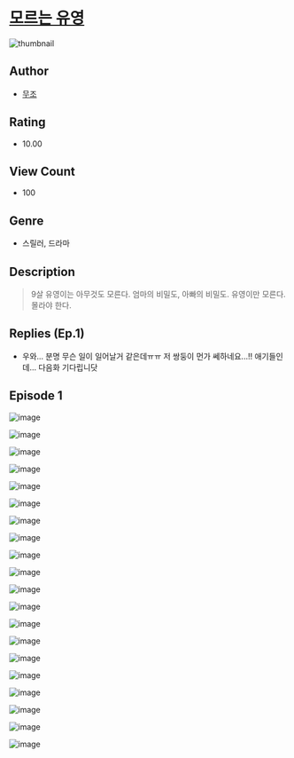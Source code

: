 # [모르는 유영](https://comic.naver.com/challenge/list?titleId=811197)
![thumbnail](https://image-comic.pstatic.net/user_contents_data/challenge_comic/2023/05/25/367236/upload_7221633282494314034_480x623.jpeg)

## Author
- [무조](https://comic.naver.com/artistTitle?id=367236)

## Rating
- 10.00

## View Count
- 100

## Genre
- 스릴러, 드라마

## Description
> 9살 유영이는 아무것도 모른다. 엄마의 비밀도, 아빠의 비밀도. 유영이만 모른다. 몰라야 한다.

## Replies (Ep.1)
- 우와... 분명 무슨 일이 일어날거 같은데ㅠㅠ 저 쌍둥이 먼가 쎄하네요...!! 애기들인데... 다음화 기다립니닷

## Episode 1
![image](https://image-comic.pstatic.net/user_contents_data/challenge_comic/2023/05/25/367236/upload_3762256344206553142.jpeg)

![image](https://image-comic.pstatic.net/user_contents_data/challenge_comic/2023/05/25/367236/upload_3991087817294362980.jpeg)

![image](https://image-comic.pstatic.net/user_contents_data/challenge_comic/2023/05/25/367236/upload_3977304510642218034.jpeg)

![image](https://image-comic.pstatic.net/user_contents_data/challenge_comic/2023/05/25/367236/upload_3775476867670303025.jpeg)

![image](https://image-comic.pstatic.net/user_contents_data/challenge_comic/2023/05/25/367236/upload_3688508792122978873.jpeg)

![image](https://image-comic.pstatic.net/user_contents_data/challenge_comic/2023/05/25/367236/upload_7221629076949525296.jpeg)

![image](https://image-comic.pstatic.net/user_contents_data/challenge_comic/2023/05/25/367236/upload_7293355528891217975.jpeg)

![image](https://image-comic.pstatic.net/user_contents_data/challenge_comic/2023/05/25/367236/upload_7363442991466504550.jpeg)

![image](https://image-comic.pstatic.net/user_contents_data/challenge_comic/2023/05/25/367236/upload_7077179435508773732.jpeg)

![image](https://image-comic.pstatic.net/user_contents_data/challenge_comic/2023/05/25/367236/upload_3545230349689763121.jpeg)

![image](https://image-comic.pstatic.net/user_contents_data/challenge_comic/2023/05/25/367236/upload_3846409640630105399.jpeg)

![image](https://image-comic.pstatic.net/user_contents_data/challenge_comic/2023/05/25/367236/upload_3835207850576131380.jpeg)

![image](https://image-comic.pstatic.net/user_contents_data/challenge_comic/2023/05/25/367236/upload_7378694124015268401.jpeg)

![image](https://image-comic.pstatic.net/user_contents_data/challenge_comic/2023/05/25/367236/upload_7076106337795913521.jpeg)

![image](https://image-comic.pstatic.net/user_contents_data/challenge_comic/2023/05/25/367236/upload_7292513290150175537.jpeg)

![image](https://image-comic.pstatic.net/user_contents_data/challenge_comic/2023/05/25/367236/upload_3904959742893830193.jpeg)

![image](https://image-comic.pstatic.net/user_contents_data/challenge_comic/2023/05/25/367236/upload_3474867107351836984.jpeg)

![image](https://image-comic.pstatic.net/user_contents_data/challenge_comic/2023/05/25/367236/upload_3904731035898765879.jpeg)

![image](https://image-comic.pstatic.net/user_contents_data/challenge_comic/2023/05/25/367236/upload_7075214620967003704.jpeg)

![image](https://image-comic.pstatic.net/user_contents_data/challenge_comic/2023/05/25/367236/upload_7162188392449586997.jpeg)

